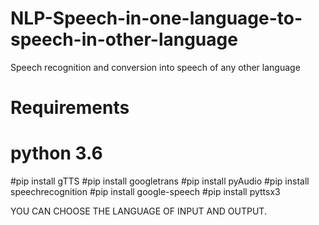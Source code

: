 # NLP-Speech-in-one-language-to-speech-in-other-language
Speech recognition and conversion into speech of any other language



 # Requirements
# python 3.6
#pip install gTTS
#pip install googletrans
#pip install pyAudio
#pip install speechrecognition
#pip install google-speech
#pip install pyttsx3


YOU CAN CHOOSE THE LANGUAGE OF INPUT AND OUTPUT.
